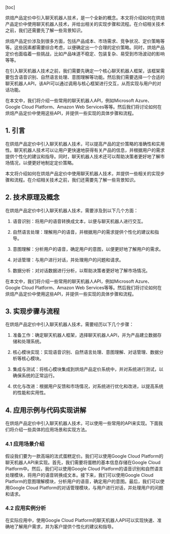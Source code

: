 
[toc]                    
                
                
烘焙产品定价中引入聊天机器人技术，是一个全新的概念。本文将介绍如何在烘焙产品定价中使用聊天机器人技术，并给出相关的实现步骤和流程。在介绍相关技术之前，我们还需要先了解一些背景知识。

烘焙产品定价涉及到很多方面，包括产品成本、市场需求、竞争状况、定价策略等等。这些因素都需要综合考虑，以便确定出一个合理的定价策略。同时，烘焙产品定价也面临着一些挑战，比如产品味道不稳定、包装复杂、易受到市场波动的影响等等。

在引入聊天机器人技术之前，我们需要先确定一个核心聊天机器人框架，该框架需要包含语音识别、自然语言处理、意图理解等功能。然后我们需要选择一个合适的聊天机器人API，该API可以通过调用与核心框架进行交互，从而实现与用户的对话功能。

在本文中，我们将介绍一些常用的聊天机器人API，例如Microsoft Azure、Google Cloud Platform、Amazon Web Services等等。然后我们将讨论如何在烘焙产品定价中使用这些API，并提供一些实现的具体步骤和流程。

## 1. 引言

在烘焙产品定价中引入聊天机器人技术，可以提高产品的定价策略的准确性和实用性。聊天机器人技术可以让用户更快速地获得有关产品的信息，并根据用户的需求提供个性化的建议和指导。同时，聊天机器人技术还可以帮助决策者更好地了解市场情况，以便更好地制定定价策略。

本文将介绍如何在烘焙产品定价中使用聊天机器人技术，并提供一些相关的实现步骤和流程。在介绍相关技术之前，我们还需要先了解一些背景知识。

## 2. 技术原理及概念

在烘焙产品定价中引入聊天机器人技术，需要涉及到以下几个方面：

1. 语音识别：将用户的语音转换成文本，以便与聊天机器人进行交互。

2. 自然语言处理：理解用户的语音，并根据用户的需求提供个性化的建议和指导。

3. 意图理解：分析用户的语音，确定用户的意图，以便更好地了解用户的需求。

4. 对话管理：与用户进行对话，并处理用户的问题和请求。

5. 数据分析：对对话数据进行分析，以帮助决策者更好地了解市场情况。

在本文中，我们将介绍一些常用的聊天机器人API，例如Microsoft Azure、Google Cloud Platform、Amazon Web Services等等。然后我们将讨论如何在烘焙产品定价中使用这些API，并提供一些实现的具体步骤和流程。

## 3. 实现步骤与流程

在烘焙产品定价中引入聊天机器人技术，需要经历以下几个步骤：

1. 准备工作：确定聊天机器人框架，选择聊天机器人API，并为产品建立数据存储和处理系统。

2. 核心模块实现：实现语音识别、自然语言处理、意图理解、对话管理、数据分析等核心模块。

3. 集成与测试：将核心模块集成到烘焙产品定价系统中，并对系统进行测试，以确保系统的正常运行。

4. 优化与改进：根据用户反馈和市场情况，对系统进行优化和改进，以提高系统的性能和实用性。

## 4. 应用示例与代码实现讲解

在烘焙产品定价中引入聊天机器人技术，可以使用一些常用的API来实现。下面我们将介绍一些具体的应用场景和实现方法。

### 4.1 应用场景介绍

假设我们要为一款高端的法式蛋糕定价。我们可以使用Google Cloud Platform的聊天机器人API来实现。首先，我们需要将蛋糕的基本信息存储在Google Cloud Platform中。然后，我们可以使用Google Cloud Platform的语音识别和自然语言处理模块，将用户的语音转换成文本。接下来，我们可以使用Google Cloud Platform的意图理解模块，分析用户的语音，确定用户的意图。最后，我们可以使用Google Cloud Platform的对话管理模块，与用户进行对话，并处理用户的问题和请求。

### 4.2 应用实例分析

在实际应用中，使用Google Cloud Platform的聊天机器人API可以实现快速、准确地了解用户需求，并为客户提供个性化的建议和指导。

